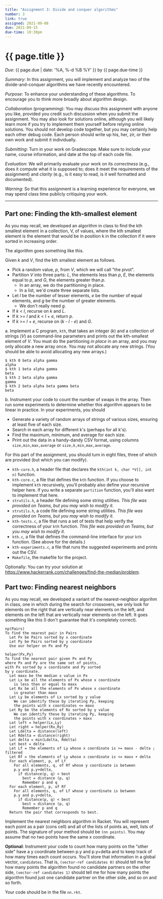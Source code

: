 ```yaml
---
title: "Assignment 3: Divide and conquer algorithms"
number: 3
link: true
assigned: 2021-09-08
due: 2021-09-15
due-time: 10:30pm
---
```

# {{ page.title }}

*Due*: {{ page.due | date: '%A, %-d %B %Y' }} by {{ page.due-time }}

*Summary*: In this assignment, you will implement and analyze two of 
the divide-and-conquer algorithms we have recently encountered.

*Purpose*: To enhance your understanding of these algorithms.
To encourage you to think more broadly about algorithm design.

*Collaboration* (programming): You may discuss this assignment with
anyone you like, provided you credit such discussion when you submit
the assignment.  You may also look for solutions online, although
you will likely learn more if you try to implement them yourself
before relying online solutions.  You should not develop code
together, but you may certainly help each other debug code.  Each
person should write up his, her, zir, or their own work and submit
it individually.

*Submitting*: Turn in your work on Gradescope.  Make sure to include
your name, course information, and date at the top of each code
file.

*Evaluation*: We will primarily evaluate your work on its *correctness*
(e.g., does it compute what it is supposed to; does it meet the
requirements of the assignment) and *clarity* (e.g., is it easy to read,
is it well formatted and documented).  

*Warning*: So that this assignment is a learning experience for everyone,
we may spend class time publicly critiquing your work.

---

Part one: Finding the kth-smallest element
------------------------------------------

As you may recall, we developed an algorithm in class to find
the kth smallest element in a collection, V, of values, where
the kth smallest element is the element that would be in position
k in the collection if it were sorted in increasing order.  

The algorithm goes something like this.

Given _k_ and _V_, find the kth smallest element as follows.

* Pick a random value, _p_, from _V_, which we will call "the pivot".
* Partition _V_ into three parts: _L_, the elements less than _p_, _E_,
  the elements equal to _p_, and _G_, the elements greater than _p_.
    * In an array, we do the partitioning in place.
    * In a list, we'd create three separate lists.
* Let _l_ be the number of lesser elements, _e_ be the number of 
  equal elements, and _g_ be the number of greater elements.
    * We don't really need _g_.
* If _k_ < _l_, recurse on _k_ and _L_.
* If _k_ >= _l_ and _k_ < _l_ + _e_, return _p_.
* If _k_ >= _l_ + _e_, recurse on (_k_ - _l_ - _e_) and _G_.

a\. Implement a C program, `kth`, that takes an integer (_k_) and a
collection of strings (_V_) as command-line parameters and prints
out the kth-smallest element of _V_.  You must do the partitioning
_in place_ in an array, and you may only allocate a new array once.
You may not allocate any new strings.
(You should be able to avoid allocating any new arrays.)

```
$ kth 0 beta alpha gamma
alpha
$ kth 1 beta alpha gamma
beta
$ kth 2 beta alpha gamma
gamma
$ kth 2 beta alpha beta gamma beta
beta
```

b\. Instrument your code to count the number of swaps in the array. 
Then run some experiments to determine whether this algorithm appears
to be linear in practice.  In your experiments, you should

* Generate a variety of random arrays of strings of various sizes,
  ensuring at least five of each size.
* Search in each array for different k's (perhaps for all k's).
* Find the maximum, minimum, and average for each size.
* Print out the data in a handy-dandy CSV format, using columns
  `size,min,max,average` or `size,k,min,max,average`.

For this part of the assignment, you should turn in eight files, three of which are provided (but which you can modify).

* `kth-core.h`, a header file that declares the `kth(int k, char *V[], int n)`
  function.
* `kth-core.c`, a file that defines the `kth` function.  If you choose 
  to implement `kth` recursively, you'll probably also define your 
  recursive helper here.  If you write a separate `partition` function,
  you'll also want to implement that here.
* `strutils.h`, a header file defining some string utilities. _This file was
  provided on Teams, but you may wish to modify it._
* `strutils.h`, a code file defining some string utilities. _This file was
  provided on Teams, but you may wish to modify it._
* `kth-tests.c`, a file that runs a set of tests that help verify the
  correctness of your `kth` function.  _This file was provided on Teams, 
  but you may wish to modify it._
* `kth.c`, a file that defines the command-line interface for your `kth` 
  function.  (See above for the details.)
* `kth-experiments.c`, a file that runs the suggested experiments and
  prints out the CSV.
* `Makefile`, the makefile for the project.

Optionally: You can try your solution at
<https://www.hackerrank.com/challenges/find-the-median/problem>.

Part two: Finding nearest neighbors
-----------------------------------

As you may recall, we developed a variant of the nearest-neighbor
algorihm in class, one in which during the search for crossovers,
we only look for elements on the right that are vertically near
elements on the left, and elements on the left that are vertically
near elements on the left.  It goes something like this (I don't
guarantee that it's completely correct).

```
np(Pairs)
To find the nearest pair in Pairs
  Let Px be Pairs sorted by x coordinate
  Let Py be Pairs sorted by y coordinate
  Use our helper on Px and Py

helper(Px,Py)
To find the nearest pair given Px and Py
where Px and Py are the same set of points,
with Px sorted by x coordinate and Py sorted
by y coordinate. 
  Let maxx be the median x value in Px
  Let Lx be all the elements of Px whose x coordinate
    is less than or equal to maxx
  Let Rx be all the elements of Px whose x coordinate
    is greater than maxx
  Let Ly be elements of Lx sorted by y value
    We can identify these by iterating Py, keeping 
    the points with x coordinates <= maxx
  Let Ry be the elements of Rx sorted by y value
    We can identify these by iterating Py, keeping
    the points with x coordinates > maxx
  Let left = helper(Lx,Ly)
  Let right = helper(Rx,Ry)
  Let Ldelta = distance(left)
  Let Rdelta = distance(right)
  Let delta = min(Ldelta, Rdelta)
  Let best = delta 
  Let Lf = the elements of Ly whose x coordinate is >= maxx - delta ; filtered
  Let Rf = the elements of Ly whose x coordinate is <= maxx + delta 
  For each element, p, of Lf
    For all elements, q, of Rf whose y coordinate is between
    p.y and p.y+delta,
      if distance(p, q) < best
        best = distance (p, q)
        Remember p and q
  For each element, p, of Rf
    For all elements, q, of Lf whose y coordinate is between
    p.y and p.y+delta,
      if distance(p, q) < best
        best = distance (p, q)
        Remember p and q
  Return the pair that corresponds to best.
```

Implement the nearest neighbors algorithm in Racket.  You will
represent each point as a pair (cons cell) and all of the lists of
points as, well, lists of points.  The signature of your method
should be `(nn points)`.  You may assume that no two points have
the same x coordinate.

**Optional**: Instrument your code to count how many points on the "other side"
have a y coordinate between p.y and p.y+delta and to keep track of
how many times each count occurs.  You'll store that information
in a global vector, `candidates`.  That is, `(vector-ref candidates
0)` should tell me for how many points the algorithm found no
candidate partners on the other side, `(vector-ref candidates 1)`
should tell me for how many points the algorithm found just one
candidate partner on the other side, and so on and so forth.

Your code should be in the file `nn.rkt`.
